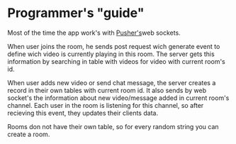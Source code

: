 Programmer's "guide"
=================

Most of the time the app work's with [Pusher's](https://pusher.com )web sockets.

When user joins the room, he sends post request wich generate event to define wich video is currently playing in this room. The server gets this information by searching in table with videos for video with current room's id.

When user adds new video or send chat message, the server creates a record in their own tables with current room id. It also sends by web socket's the information about new video/message added in current room's channel. Each user in the room is listening for this channel, so after recieving this event, they updates their clients data.

Rooms don not have their own table, so for every random string you can create a room.